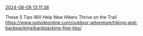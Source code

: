 [2024-08-08 13:11:38](https://mstdn.social/@hill_wanderer/112926569190530380)

These 5 Tips Will Help New Hikers Thrive on the Trail  <a href="https://www.outsideonline.com/outdoor-adventure/hiking-and-backpacking/backpacking-five-tips/" target="_blank" rel="nofollow noopener noreferrer" translate="no">https://www.outsideonline.com/outdoor-adventure/hiking-and-backpacking/backpacking-five-tips/</a>